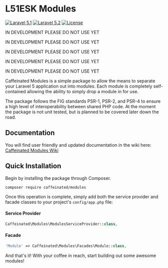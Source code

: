 L51ESK Modules
===================
[![Laravel 5.1](https://img.shields.io/badge/Laravel-5.1-orange.svg?style=flat-square)](http://laravel.com)
[![Laravel 5.2](https://img.shields.io/badge/Laravel-5.2-orange.svg?style=flat-square)](http://laravel.com)
[![License](https://img.shields.io/badge/licence-GPLv3-brightgreen.svg)](https://tldrlegal.com/license/gnu-general-public-license-v3-(gpl-3))

IN DEVELOPMENT PLEASE DO NOT USE YET

IN DEVELOPMENT PLEASE DO NOT USE YET

IN DEVELOPMENT PLEASE DO NOT USE YET

IN DEVELOPMENT PLEASE DO NOT USE YET

IN DEVELOPMENT PLEASE DO NOT USE YET


Caffeinated Modules is a simple package to allow the means to separate your Laravel 5 application out into modules. Each module is completely self-contained allowing the ability to simply drop a module in for use.

The package follows the FIG standards PSR-1, PSR-2, and PSR-4 to ensure a high level of interoperability between shared PHP code. At the moment the package is not unit tested, but is planned to be covered later down the road.

Documentation
-------------
You will find user friendly and updated documentation in the wiki here: [Caffeinated Modules Wiki](https://github.com/caffeinated/modules/wiki)

Quick Installation
------------------
Begin by installing the package through Composer.

```
composer require caffeinated/modules
```

Once this operation is complete, simply add both the service provider and facade classes to your project's `config/app.php` file:

#### Service Provider

```php
Caffeinated\Modules\ModulesServiceProvider::class,
```

#### Facade

```php
'Module' => Caffeinated\Modules\Facades\Module::class,
```

And that's it! With your coffee in reach, start building out some awesome modules!
